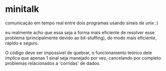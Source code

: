 # minitalk
comunicação em tempo real entre dois programas usando sinais de unix :)

eu realmente acho que essa seja a forma mais eficiente de resolver esse problema (principalmente devido ao bit-stuffing), do modo mais eficiente, rápido e seguro.

O código deve ser impossível de quebrar, o funcionamento teórico dele implica que apenas 1 sinal seja manejado por vez, cancelando por completo problemas relacionados a 'corridas' de dados.
